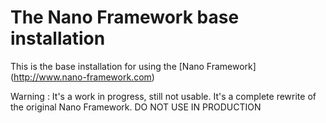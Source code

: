 The Nano Framework base installation
====================================

This is the base installation for using the [Nano Framework] (http://www.nano-framework.com)

Warning : It's a work in progress, still not usable. It's a complete rewrite of the original Nano Framework.
DO NOT USE IN PRODUCTION
